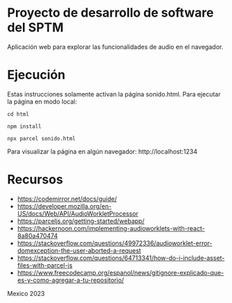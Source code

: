 # Proyecto de desarrollo de software del SPTM

Aplicación web para explorar las funcionalidades de audio en el navegador.

# Ejecución

Estas instrucciones solamente activan la página sonido.html. Para ejecutar la página en modo local:

```
cd html
```

```
npm install
```

```
npx parcel sonido.html
```

Para visualizar la página en algún navegador: http://localhost:1234

# Recursos

- https://codemirror.net/docs/guide/
- https://developer.mozilla.org/en-US/docs/Web/API/AudioWorkletProcessor
- https://parceljs.org/getting-started/webapp/
- https://hackernoon.com/implementing-audioworklets-with-react-8a80a470474
- https://stackoverflow.com/questions/49972336/audioworklet-error-domexception-the-user-aborted-a-request
- https://stackoverflow.com/questions/64713341/how-do-i-include-asset-files-with-parcel-js
- https://www.freecodecamp.org/espanol/news/gitignore-explicado-que-es-y-como-agregar-a-tu-repositorio/

Mexico 2023
